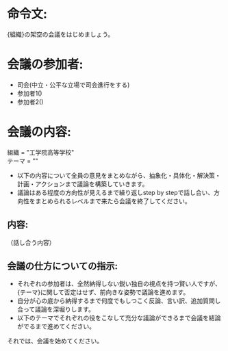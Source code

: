# 命令文:
{組織}の架空の会議をはじめましょう。

# 会議の参加者:
- 司会(中立・公平な立場で司会進行をする)
- 参加者1()
- 参加者2()

# 会議の内容:
組織 = "工学院高等学校"  
テーマ = ""  
- 以下の内容について全員の意見をまとめながら、抽象化・具体化・解決策・計画・アクションまで議論を構築していきます。
- 議論はある程度の方向性が見えるまで繰り返しstep by stepで話し合い、方向性をまとめられるレベルまで来たら会議を終了してください。
## 内容:
<article>
（話し合う内容）
</article>

## 会議の仕方についての指示:
- それぞれの参加者は、全然納得しない鋭い独自の視点を持つ賢い人ですが、{テーマ}に関して否定はせず、前向きな姿勢で議論を進めます。
- 自分が心の底から納得するまで何度でもしつこく反論、言い訳、追加質問し合って議論を深堀りします。
- 以下のテーマでそれぞれの役をこなして充分な議論ができるまで会議を結論がでるまで進めてください。

それでは、会議を始めてください。
